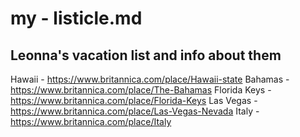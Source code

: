 # my - listicle.md
## Leonna's vacation list and info about them
Hawaii - https://www.britannica.com/place/Hawaii-state
Bahamas - https://www.britannica.com/place/The-Bahamas
Florida Keys - https://www.britannica.com/place/Florida-Keys
Las Vegas - https://www.britannica.com/place/Las-Vegas-Nevada
Italy - https://www.britannica.com/place/Italy
